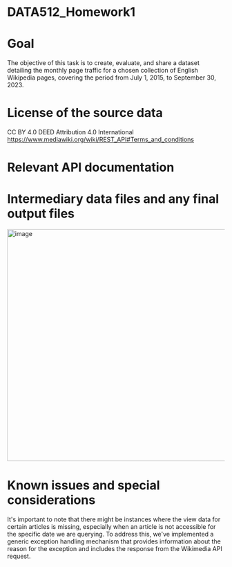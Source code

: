# DATA512_Homework1

# Goal
The objective of this task is to create, evaluate, and share a dataset detailing the monthly page traffic for a chosen collection of English Wikipedia pages, covering the period from July 1, 2015, to September 30, 2023.

# License of the source data 
CC BY 4.0 DEED
Attribution 4.0 International
https://www.mediawiki.org/wiki/REST_API#Terms_and_conditions

# Relevant API documentation

# Intermediary data files and any final output files
<img width="536" alt="image" src="https://github.com/ananya-bajaj-DS/DATA512_Homework1/assets/121599846/56d9100a-3b27-4132-8bf5-dfae6470fe73">

# Known issues and special considerations
It's important to note that there might be instances where the view data for certain articles is missing, especially when an article is not accessible for the specific date we are querying. To address this, we've implemented a generic exception handling mechanism that provides information about the reason for the exception and includes the response from the Wikimedia API request.
